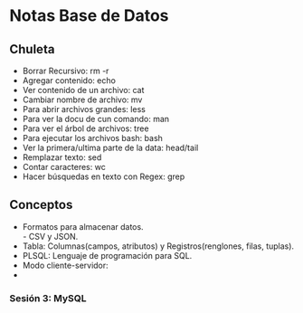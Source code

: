 # Notas Base de Datos  
## Chuleta  
- Borrar Recursivo: rm -r  
- Agregar contenido: echo  
- Ver contenido de un archivo: cat  
- Cambiar nombre de archivo: mv  
- Para abrir archivos grandes: less  
- Para ver la docu de cun comando: man  
- Para ver el árbol de archivos: tree  
- Para ejecutar los archivos bash: bash  
- Ver la primera/ultima parte de la data: head/tail  
- Remplazar texto: sed  
- Contar caracteres: wc  
- Hacer búsquedas en texto con Regex: grep  

## Conceptos
- Formatos para almacenar datos.  
        - CSV y JSON.  
- Tabla: Columnas(campos, atributos) y Registros(renglones, filas, tuplas).  
- PLSQL: Lenguaje de programación para SQL.  
- Modo cliente-servidor: 
- 
### Sesión 3: MySQL
